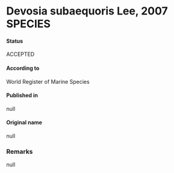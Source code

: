 # Devosia subaequoris Lee, 2007 SPECIES

#### Status
ACCEPTED

#### According to
World Register of Marine Species

#### Published in
null

#### Original name
null

### Remarks
null